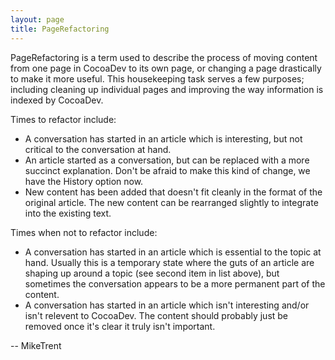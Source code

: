 ```yaml
---
layout: page
title: PageRefactoring
---
```


PageRefactoring is a term used to describe the process of moving content from one page in CocoaDev to its own page, or changing a page drastically to make it more useful. This housekeeping task serves a few purposes; including cleaning up individual pages and improving the way information is indexed by CocoaDev.

Times to refactor include:


* A conversation has started in an article which is interesting, but not critical to the conversation at hand.
* An article started as a conversation, but can be replaced with a more succinct explanation. Don't be afraid to make this kind of change, we have the History option now.
* New content has been added that doesn't fit cleanly in the format of the original article. The new content can be rearranged slightly to integrate into the existing text.


Times when not to refactor include:

* A conversation has started in an article which is essential to the topic at hand. Usually this is a temporary state where the guts of an article are shaping up around a topic (see second item in list above), but sometimes the conversation appears to be a more permanent part of the content.
* A conversation has started in an article which isn't interesting and/or isn't relevent to CocoaDev. The content should probably just be removed once it's clear it truly isn't important.


-- MikeTrent

